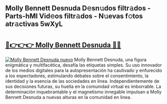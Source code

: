 ## Molly Bennett Desnuda D𝚎sn𝚞dos filtr𝚊dos - Parts-hMI Vid𝚎os filtr𝚊dos - N𝚞evas f𝚘tos atr𝚊ctivas 5wXyL

# <h2><a href="http://mb1dkb.tromn.icu/?c=Molly+Bennett+Desnuda">🔗👉👉👉 Molly Bennett Desnuda 🔗🔗</a></h2>

[![Molly Bennett Desnuda nuevo](https://i.imgur.com/pEAQMta.gif)](http://mb1dkb.tromn.icu/?c=Molly+Bennett+Desnuda)
Molly Bennett Desnuda, una figura enigmática y multifacética, desafía las etiquetas simples. Su uso innovador de los medios digitales para la autopresentación ha cautivado y enfurecido a los espectadores, estimulando debates sobre el consentimiento, la identidad y la esencia de las sociedades en línea. Independientemente de sus decisiones futuras, su huella en la comunidad virtual es imborrable. La determinación inquebrantable y el magnetismo innegable impulsan a Molly Bennett Desnuda a nuevas alturas en la comunidad en línea.
